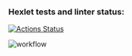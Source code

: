 ### Hexlet tests and linter status:
[![Actions Status](https://github.com/logos722/frontend-project-46/workflows/hexlet-check/badge.svg)](https://github.com/logos722/frontend-project-46/actions)

![workflow](https://github.com/logos722/frontend-project-46/blob/master/.github/workflows/github-actions-demo.yml)
